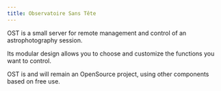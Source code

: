 ```yaml
---
title: Observatoire Sans Tête
---
```


OST is a small server for remote management and control of an astrophotography session.

Its modular design allows you to choose and customize the functions you want to control.

OST is and will remain an OpenSource project, using other components based on free use.

